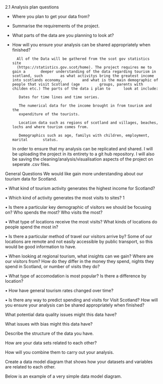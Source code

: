 2.1 Analysis plan questions
   
* Where you plan to get your data from?
   
* Summarise the requirements of the project.

* What parts of the data are you planning to look at?
 
* How will you ensure your analysis can be shared appropriately when finished?

		All of the Data will be gathered from the scot gov statistics site 
		(https://statistics.gov.scot/home). The project requires me to gain a 		deeper understanding of the data regarding tourism in scotland, such 		as what activitys bring the greatest income into scotlands economy, 		and what is the main demographic of people that visit Scotland (age 		groups, parents with childen etc.) The parts of the data i plan to 		look at include:
		
		 Dates for time lines and time series.
		 
		 The numerical data for the income brought in from tourism and the 
		 expenditure of the tourists.
		 
		 Location data such as regions of scotland and villages, beaches, 		lochs and where tourism comes from.
		 
		 Demographics such as age, familys with children, employment, marital 		status.
		 
	In order to ensure that my analysis can be replicated and shared. I will be uploading the project in its entirety to a git hub repository. I will also be saving the cleaning/analysis/visualisation aspects of the project on seperate .csv files.
		 
		 
		 
		 
		 
		 

        
General Questions
We would like gain more understanding about our tourism data for Scotland. 

• What kind of tourism activity generates the highest income for Scotland?

• Which kind of activity generates the most visits to sites?
1

• Is there a particular key demographic of visitors we should be focusing on? Who spends the most? Who visits the most?

• What type of locations receive the most visits? What kinds of locations do people spend the most in?

• Is there a particular method of travel our visitors arrive by? Some of our locations are remote and not easily accessible by public transport, so this would be good information to have.

• When looking at regional tourism, what insights can we gain? Where are our visitors from? How do they differ in the money they spend, nights they spend in Scotland, or number of visits they do?

• What type of accomodation is most popular? Is there a difference by location?

• How have general tourism rates changed over time?

• Is there any way to predict spending and visits for Visit Scotland?
        How will you ensure your analysis can be shared appropriately when finished?

What potential data quality issues might this data have?

What issues with bias might this data have?

Describe the structure of the data you have.

How are your data sets related to each other?

How will you combine them to carry out your analysis.

Create a data model diagram that shows how your datasets and variables are related to each other.

Below is an example of a very simple data model diagram.

